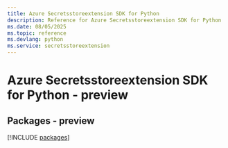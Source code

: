 ```yaml
---
title: Azure Secretsstoreextension SDK for Python
description: Reference for Azure Secretsstoreextension SDK for Python
ms.date: 08/05/2025
ms.topic: reference
ms.devlang: python
ms.service: secretsstoreextension
---
```

# Azure Secretsstoreextension SDK for Python - preview
## Packages - preview
[!INCLUDE [packages](secretsstoreextension-index.md)]
